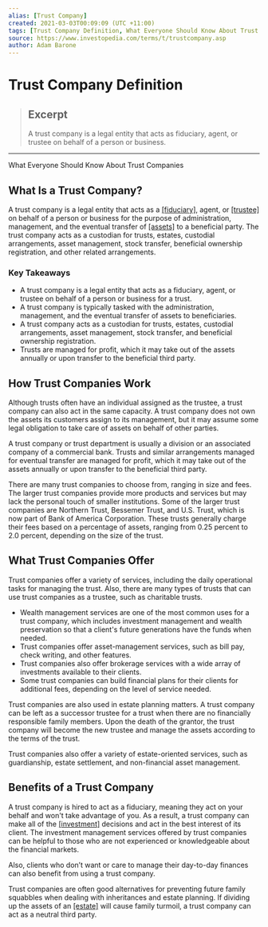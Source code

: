```yaml
---
alias: [Trust Company]
created: 2021-03-03T00:09:09 (UTC +11:00)
tags: [Trust Company Definition, What Everyone Should Know About Trust Companies]
source: https://www.investopedia.com/terms/t/trustcompany.asp
author: Adam Barone
---
```


# Trust Company Definition

> ## Excerpt
> A trust company is a legal entity that acts as fiduciary, agent, or trustee on behalf of a person or business.

---

What Everyone Should Know About Trust Companies
## What Is a Trust Company?

A trust company is a legal entity that acts as a [[fiduciary]](https://www.investopedia.com/terms/f/fiduciary.asp), agent, or [[trustee]](https://www.investopedia.com/terms/t/trustee.asp) on behalf of a person or business for the purpose of administration, management, and the eventual transfer of [[assets]](https://www.investopedia.com/terms/t/trust-property.asp) to a beneficial party. The trust company acts as a custodian for trusts, estates, custodial arrangements, asset management, stock transfer, beneficial ownership registration, and other related arrangements.

### Key Takeaways

-   A trust company is a legal entity that acts as a fiduciary, agent, or trustee on behalf of a person or business for a trust.
-   A trust company is typically tasked with the administration, management, and the eventual transfer of assets to beneficiaries.
-   A trust company acts as a custodian for trusts, estates, custodial arrangements, asset management, stock transfer, and beneficial ownership registration.
-   Trusts are managed for profit, which it may take out of the assets annually or upon transfer to the beneficial third party.

## How Trust Companies Work

Although trusts often have an individual assigned as the trustee, a trust company can also act in the same capacity. A trust company does not own the assets its customers assign to its management, but it may assume some legal obligation to take care of assets on behalf of other parties.

A trust company or trust department is usually a division or an associated company of a commercial bank. Trusts and similar arrangements managed for eventual transfer are managed for profit, which it may take out of the assets annually or upon transfer to the beneficial third party.

There are many trust companies to choose from, ranging in size and fees. The larger trust companies provide more products and services but may lack the personal touch of smaller institutions. Some of the larger trust companies are Northern Trust, Bessemer Trust, and U.S. Trust, which is now part of Bank of America Corporation. These trusts generally charge their fees based on a percentage of assets, ranging from 0.25 percent to 2.0 percent, depending on the size of the trust.

## What Trust Companies Offer

Trust companies offer a variety of services, including the daily operational tasks for managing the trust. Also, there are many types of trusts that can use trust companies as a trustee, such as charitable trusts.

-   Wealth management services are one of the most common uses for a trust company, which includes investment management and wealth preservation so that a client's future generations have the funds when needed.
-   Trust companies offer asset-management services, such as bill pay, check writing, and other features.
-   Trust companies also offer brokerage services with a wide array of investments available to their clients.
-   Some trust companies can build financial plans for their clients for additional fees, depending on the level of service needed.

Trust companies are also used in estate planning matters. A trust company can be left as a successor trustee for a trust when there are no financially responsible family members. Upon the death of the grantor, the trust company will become the new trustee and manage the assets according to the terms of the trust.

Trust companies also offer a variety of estate-oriented services, such as guardianship, estate settlement, and non-financial asset management.

## Benefits of a Trust Company

A trust company is hired to act as a fiduciary, meaning they act on your behalf and won't take advantage of you. As a result, a trust company can make all of the [[investment]](https://www.investopedia.com/terms/i/investment.asp) decisions and act in the best interest of its client. The investment management services offered by trust companies can be helpful to those who are not experienced or knowledgeable about the financial markets.

Also, clients who don’t want or care to manage their day-to-day finances can also benefit from using a trust company.

Trust companies are often good alternatives for preventing future family squabbles when dealing with inheritances and estate planning. If dividing up the assets of an [[estate]](https://www.investopedia.com/terms/e/estate.asp) will cause family turmoil, a trust company can act as a neutral third party.
